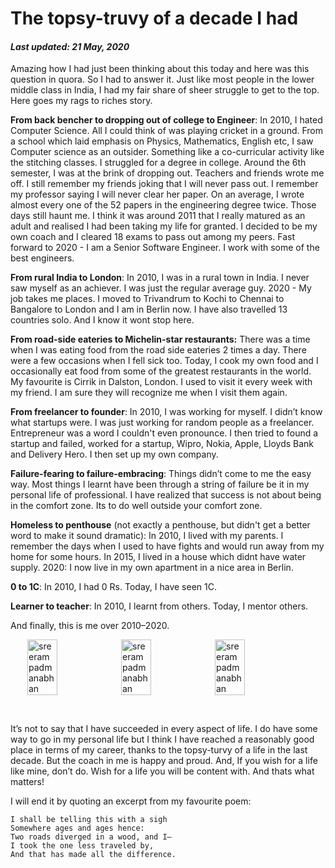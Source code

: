 # The topsy-truvy of a decade I had

#### *Last updated: 21 May, 2020*

Amazing how I had just been thinking about this today and here was this question in quora. So I had to answer it. Just like most people in the lower middle class in India, I had my fair share of sheer struggle to get to the top. Here goes my rags to riches story.

**From back bencher to dropping out of college to Engineer**: In 2010, I hated Computer Science. All I could think of was playing cricket in a ground. From a school which laid emphasis on Physics, Mathematics, English etc, I saw Computer science as an outsider. Something like a co-curricular activity like the stitching classes. I struggled for a degree in college. Around the 6th semester, I was at the brink of dropping out. Teachers and friends wrote me off. I still remember my friends joking that I will never pass out. I remember my professor saying I will never clear her paper. On an average, I wrote almost every one of the 52 papers in the engineering degree twice. Those days still haunt me. I think it was around 2011 that I really matured as an adult and realised I had been taking my life for granted. I decided to be my own coach and I cleared 18 exams to pass out among my peers. Fast forward to 2020 - I am a Senior Software Engineer. I work with some of the best engineers.

**From rural India to London**: In 2010, I was in a rural town in India. I never saw myself as an achiever. I was just the regular average guy. 2020 - My job takes me places. I moved to Trivandrum to Kochi to Chennai to Bangalore to London and I am in Berlin now. I have also travelled 13 countries solo. And I know it wont stop here.

**From road-side eateries to Michelin-star restaurants:** There was a time when I was eating food from the road side eateries 2 times a day. There were a few occasions when I fell sick too. Today, I cook my own food and I occasionally eat food from some of the greatest restaurants in the world. My favourite is Cirrik in Dalston, London. I used to visit it every week with my friend. I am sure they will recognize me when I visit them again.

**From freelancer to founder**: In 2010, I was working for myself. I didn’t know what startups were. I was just working for random people as a freelancer. Entrepreneur was a word I couldn't even pronounce. I then tried to found a startup and failed, worked for a startup, Wipro, Nokia, Apple, Lloyds Bank and Delivery Hero. I then set up my own company.

**Failure-fearing to failure-embracing**: Things didn’t come to me the easy way. Most things I learnt have been through a string of failure be it in my personal life of professional. I have realized that success is not about being in the comfort zone. Its to do well outside your comfort zone.

**Homeless to penthouse** (not exactly a penthouse, but didn't get a better word to make it sound dramatic): In 2010, I lived with my parents. I remember the days when I used to have fights and would run away from my home for some hours. In 2015, I lived in a house which didnt have water supply. 2020: I now live in my own apartment in a nice area in Berlin.

**0 to 1C**: In 2010, I had 0 Rs. Today, I have seen 1C.

**Learner to teacher**: In 2010, I learnt from others. Today, I mentor others.

And finally, this is me over 2010–2020.

<div style="display: flex; align-items: center; justify-content: center">
  <img style="width: calc(33% - 2px); max-height: 150px; max-width:150px" alt='sreeram padmanabhan' src='https://qph.fs.quoracdn.net/main-qimg-131e90f77e69d79f3f403e6bdcb859aa'/>
  <img style="width: calc(33% - 2px); max-height: 150px; max-width:150px" alt='sreeram padmanabhan' src='https://qph.fs.quoracdn.net/main-qimg-19a1842aecf15bbd591e0be3c6d29714'/>
  <img style="width: calc(33% - 2px); max-height: 150px; max-width:150px" alt='sreeram padmanabhan' src='https://qph.fs.quoracdn.net/main-qimg-e3a48a72683a83f3838eabdade48292b'/>
</div>

&nbsp;

It’s not to say that I have succeeded in every aspect of life. I do have some way to go in my personal life but I think I have reached a reasonably good place in terms of my career, thanks to the topsy-turvy of a life in the last decade. But the coach in me is happy and proud. And, If you wish for a life like mine, don’t do. Wish for a life you will be content with. And thats what matters!

I will end it by quoting an excerpt from my favourite poem:

    I shall be telling this with a sigh
    Somewhere ages and ages hence:
    Two roads diverged in a wood, and I—
    I took the one less traveled by,
    And that has made all the difference.

&nbsp;
